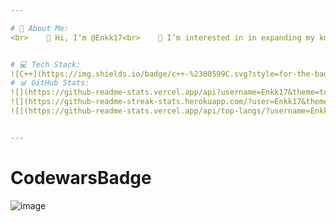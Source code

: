 ```yaml
---

# 💫 About Me:
<br>    👋 Hi, I’m @Enkk17<br>    👀 I’m interested in in expanding my knowledge in computer languages.<br>    🌱 I’m currently learning c++ and python.<br>


# 💻 Tech Stack:
![C++](https://img.shields.io/badge/c++-%2300599C.svg?style=for-the-badge&logo=c%2B%2B&logoColor=white) ![HTML5](https://img.shields.io/badge/html5-%23E34F26.svg?style=for-the-badge&logo=html5&logoColor=white) ![Python](https://img.shields.io/badge/python-3670A0?style=for-the-badge&logo=python&logoColor=ffdd54) ![MySQL](https://img.shields.io/badge/mysql-%2300f.svg?style=for-the-badge&logo=mysql&logoColor=white)
# 📊 GitHub Stats:
![](https://github-readme-stats.vercel.app/api?username=Enkk17&theme=tokyonight&hide_border=false&include_all_commits=false&count_private=false)<br/>
![](https://github-readme-streak-stats.herokuapp.com/?user=Enkk17&theme=tokyonight&hide_border=false)<br/>
![](https://github-readme-stats.vercel.app/api/top-langs/?username=Enkk17&theme=tokyonight&hide_border=false&include_all_commits=false&count_private=false&layout=compact)


---
```

# CodewarsBadge

![image](https://www.codewars.com/users/Enkk17/badges/large)
